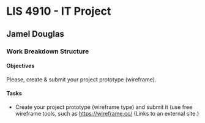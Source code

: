 # LIS 4910 - IT Project

## Jamel Douglas

### Work Breakdown Structure

#### Objectives
Please, create & submit your project prototype (wireframe).

#### Tasks
- Create your project prototype (wireframe type) and submit it (use free wireframe tools, such as https://wireframe.cc/  (Links to an external site.)